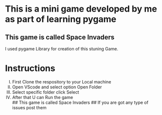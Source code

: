 # This is a mini game developed by me as part of learning pygame
## This game is called Space Invaders

<p> I used pygame Library for creation of this stuning Game.</p>

# Instructions
<ol type=I>
  <li> First Clone the respository to your Local machine</li>
  <li> Open VScode and select option Open Folder</li>
  <li> Select specific folder click Select</li>
  <li> After that U can Run the game</li>
</ul>
## This game is called Space Invaders
## If you are got any type of issues post them
